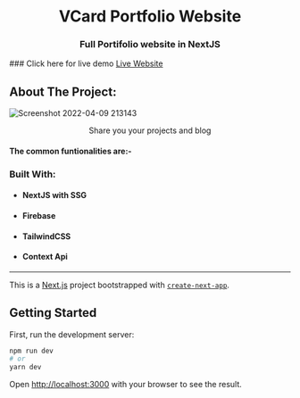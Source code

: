 <p align="center">
  <h1 align="center">VCard Portfolio Website</h1>
  <h3 align="center">
  Full Portifolio website in NextJS 
  </h3>
 ### Click here for live demo   <a href="https://bilalafzaal.vercel.app/">Live Website</a>
</p>

<!-- ABOUT THE PROJECT -->

## About The Project:

![Screenshot 2022-04-09 213143](https://user-images.githubusercontent.com/41289168/162638348-12245694-7bbb-4b08-8117-1555255f69d8.png)

<p align="center">Share you your projects and blog</p>

#### The common funtionalities are:-


### Built With:

- #### NextJS with SSG
- #### Firebase
- #### TailwindCSS
- #### Context Api

------------


<!-- GETTING STARTED -->

This is a [Next.js](https://nextjs.org/) project bootstrapped with [`create-next-app`](https://github.com/vercel/next.js/tree/canary/packages/create-next-app).

## Getting Started

First, run the development server:

```bash
npm run dev
# or
yarn dev
```

Open [http://localhost:3000](http://localhost:3000) with your browser to see the result.
